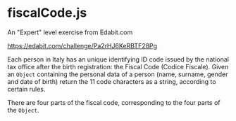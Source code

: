 # fiscalCode.js

An "Expert" level exercise from Edabit.com

https://edabit.com/challenge/Pa2rHJ6KeRBTF28Pg

Each person in Italy has an unique identifying ID code issued by the national tax office after the birth registration: the Fiscal Code (Codice Fiscale). Given an `Object` containing the personal data of a person (name, surname, gender and date of birth) return the 11 code characters as a string, according to certain rules.

There are four parts of the fiscal code, corresponding to the four parts of the `Object`.
